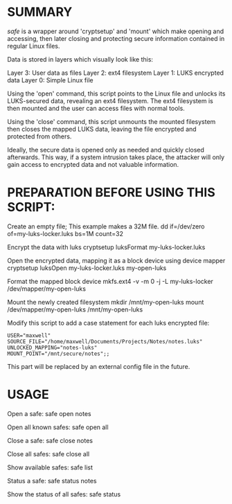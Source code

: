 SUMMARY
=======

*safe* is a wrapper around 'cryptsetup' and 'mount' which make opening
and accessing, then later closing and protecting secure information
contained in regular Linux files.

Data is stored in layers which visually look like this:

Layer 3: User data as files
Layer 2: ext4 filesystem
Layer 1: LUKS encrypted data
Layer 0: Simple Linux file

Using the 'open' command, this script points to the Linux file and
unlocks its LUKS-secured data, revealing an ext4 filesystem.  The ext4
filesystem is then mounted and the user can access files with normal
tools.

Using the 'close' command, this script unmounts the mounted filesystem
then closes the mapped LUKS data, leaving the file encrypted and
protected from others.

Ideally, the secure data is opened only as needed and quickly closed
afterwards.  This way, if a system intrusion takes place, the attacker
will only gain access to encrypted data and not valuable information.

PREPARATION BEFORE USING THIS SCRIPT:
=====================================

Create an empty file; This example makes a 32M file.
    dd if=/dev/zero of=my-luks-locker.luks bs=1M count=32

Encrypt the data with luks
    cryptsetup luksFormat my-luks-locker.luks

Open the encrypted data, mapping it as a block device using device mapper
    cryptsetup luksOpen my-luks-locker.luks my-open-luks

Format the mapped block device
    mkfs.ext4 -v -m 0 -j -L my-luks-locker /dev/mapper/my-open-luks

Mount the newly created filesystem
    mkdir /mnt/my-open-luks
    mount /dev/mapper/my-open-luks /mnt/my-open-luks

Modify this script to add a case statement for each luks encrypted
file:

    USER="maxwell"
    SOURCE_FILE="/home/maxwell/Documents/Projects/Notes/notes.luks"
    UNLOCKED_MAPPING="notes-luks"
    MOUNT_POINT="/mnt/secure/notes";;

This part will be replaced by an external config file in the future.

USAGE
=====

Open a safe:
    safe open notes

Open all known safes:
    safe open all

Close a safe:
    safe close notes

Close all safes:
    safe close all

Show available safes:
    safe list

Status a safe:
    safe status notes

Show the status of all safes:
    safe status
